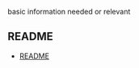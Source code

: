 <link rel="stylesheet" href="https://novaxiophi.github.io/securityplusTraining.githubpages.io/styles.css">

basic information needed or relevant

## README




- [README](#readme)
